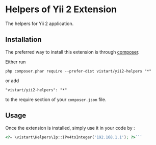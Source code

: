 Helpers of Yii 2 Extension
==========================
The helpers for Yii 2 application.

Installation
------------

The preferred way to install this extension is through [composer](http://getcomposer.org/download/).

Either run

```
php composer.phar require --prefer-dist vistart/yii2-helpers "*"
```

or add

```
"vistart/yii2-helpers": "*"
```

to the require section of your `composer.json` file.


Usage
-----

Once the extension is installed, simply use it in your code by  :

```php
<?= \vistart\Helpers\Ip::IPv4toInteger('192.168.1.1'); ?>```